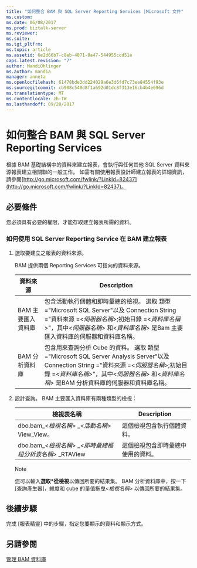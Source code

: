 ```yaml
---
title: "如何整合 BAM 與 SQL Server Reporting Services |Microsoft 文件"
ms.custom: 
ms.date: 06/08/2017
ms.prod: biztalk-server
ms.reviewer: 
ms.suite: 
ms.tgt_pltfrm: 
ms.topic: article
ms.assetid: 6e2d66b7-c8eb-4871-8a47-544955ccd51e
caps.latest.revision: "7"
author: MandiOhlinger
ms.author: mandia
manager: anneta
ms.openlocfilehash: 61478bde3dd224029a6e3d6fd7c73ee84554f93e
ms.sourcegitcommit: cb908c540d8f1a692d01dc8f313e16cb4b4e696d
ms.translationtype: MT
ms.contentlocale: zh-TW
ms.lasthandoff: 09/20/2017
---
```

# <a name="how-to-integrate-bam-with-sql-server-reporting-services"></a>如何整合 BAM 與 SQL Server Reporting Services
根據 BAM 基礎結構中的資料來建立報表，會執行與任何其他 SQL Server 資料來源報表建立相關聯的一般工作。 如需有關使用報表設計師建立報表的詳細資訊，請參閱[http://go.microsoft.com/fwlink/?LinkId=82437](http://go.microsoft.com/fwlink/?LinkId=82437)。  
  
## <a name="prerequisites"></a>必要條件  
 您必須具有必要的權限，才能存取建立報表所需的資料。  
  
### <a name="how-to-create-a-report-in-bam-by-using-sql-server-reporting-service"></a>如何使用 SQL Server Reporting Service 在 BAM 建立報表  
  
1.  選取要建立之報表的資料來源。  
  
     BAM 提供兩個 Reporting Services 可指向的資料來源。  
  
    |資料來源|Description|  
    |-----------------|-----------------|  
    |BAM 主要匯入資料庫|包含活動執行個體和即時彙總的檢視。 選取 類型 ="Microsoft SQL Server"以及 Connection String ="資料來源 =\<*伺服器名稱*>;初始目錄 =\<*資料庫名稱*>"，其中\<*伺服器名稱*> 和\<*資料庫名稱*> 是Bam 主要匯入資料庫的伺服器和資料庫名稱。|  
    |BAM 分析資料庫|包含用來查詢分析 Cube 的資料。 選取 類型 ="Microsoft SQL Server Analysis Server"以及 Connection String ="資料來源 =\<*伺服器名稱*>;初始目錄 =\<*資料庫名稱*>"，其中\<*伺服器名稱*> 和\<*資料庫名稱*> 是BAM 分析資料庫的伺服器和資料庫名稱。|  
  
2.  設計查詢。 BAM 主要匯入資料庫有兩種類型的檢視：  
  
    |檢視表名稱|Description|  
    |---------------|-----------------|  
    |dbo.bam_\<*檢視名稱*> _\<*活動名稱*> View_View。|這個檢視包含執行個體資料。|  
    |dbo.bam_\<*檢視名稱*> _\<*即時彙總樞紐分析表名稱*> _RTAView|這個檢視包含即時彙總中使用的資料。|  
  
    > [!NOTE]
    >  您可以輸入**選取\*從檢視**以傳回所要的結果集。 BAM 分析資料庫中，按一下 [查詢產生器]，維度和 cube 的量值拖曳\<*檢視名稱*> 以傳回所要的結果集。  
  
## <a name="next-steps"></a>後續步驟  
 完成 [報表精靈] 中的步驟，指定您要顯示的資料和顯示方式。  
  
## <a name="see-also"></a>另請參閱  
 [管理 BAM 資料庫](../core/managing-bam-databases.md)
